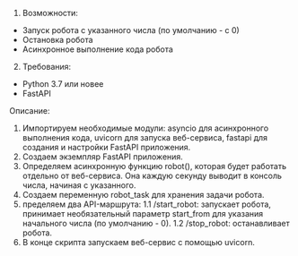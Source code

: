 1. Возможности:
- Запуск робота с указанного числа (по умолчанию - с 0)
- Остановка робота
- Асинхронное выполнение кода робота
2. Требования:
-  Python 3.7 или новее
-  FastAPI

  
  Описание:
  
1. Импортируем необходимые модули: asyncio для асинхронного выполнения кода, uvicorn для запуска веб-сервиса, fastapi для создания и настройки FastAPI приложения.
2. Создаем экземпляр FastAPI приложения.
3. Определяем асинхронную функцию robot(), которая будет работать отдельно от веб-сервиса. Она каждую секунду выводит в консоль числа, начиная с указанного.
4. Создаем переменную robot_task для хранения задачи робота.
5. пределяем два API-маршрута:
  1.1 /start_robot: запускает робота, принимает необязательный параметр start_from для указания начального числа (по умолчанию - 0).
  1.2 /stop_robot: останавливает робота.
6. В конце скрипта запускаем веб-сервис с помощью uvicorn.

